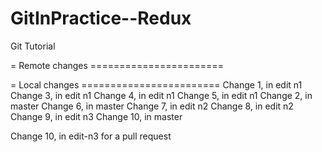 # GitInPractice--Redux
Git Tutorial

= Remote changes =======================

= Local changes ========================
Change 1, in edit n1
Change 3, in edit n1
Change 4, in edit n1
Change 5, in edit n1
Change 2, in master
Change 6, in master
Change 7, in edit n2
Change 8, in edit n2
Change 9, in edit n3
Change 10, in master


Change 10, in edit-n3 for a pull request

